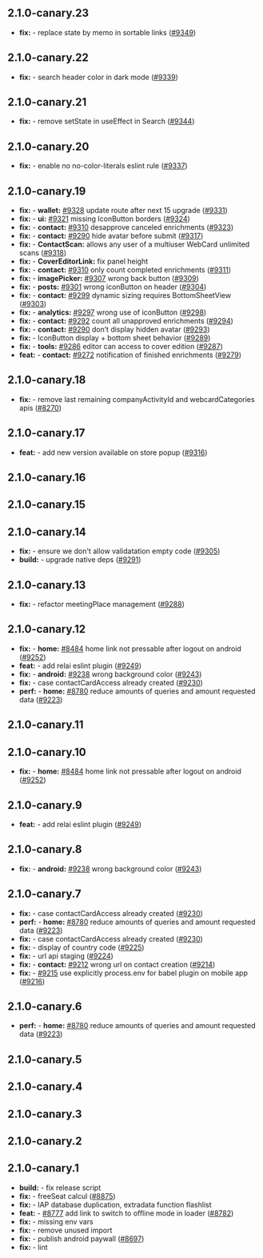## 2.1.0-canary.23

* **fix:**  - replace state by memo in sortable links ([#9349](https://github.com/AzzappApp/azzapp/pull/9349))

## 2.1.0-canary.22

* **fix:**  - search header color in dark mode ([#9339](https://github.com/AzzappApp/azzapp/pull/9339))

## 2.1.0-canary.21

* **fix:**  - remove setState in useEffect in Search ([#9344](https://github.com/AzzappApp/azzapp/pull/9344))

## 2.1.0-canary.20

* **fix:**  - enable no no-color-literals eslint rule ([#9337](https://github.com/AzzappApp/azzapp/pull/9337))

## 2.1.0-canary.19

* **fix:**  - **wallet:** [#9328](https://github.com/AzzappApp/azzapp/pull/9328) update route after next 15 upgrade ([#9331](https://github.com/AzzappApp/azzapp/pull/9331))
* **fix:**  - **ui:** [#9321](https://github.com/AzzappApp/azzapp/pull/9321) missing IconButton borders ([#9324](https://github.com/AzzappApp/azzapp/pull/9324))
* **fix:**  - **contact:** [#9310](https://github.com/AzzappApp/azzapp/pull/9310) desapprove canceled enrichments ([#9323](https://github.com/AzzappApp/azzapp/pull/9323))
* **fix:**  - **contact:** [#9290](https://github.com/AzzappApp/azzapp/pull/9290) hide avatar before submit ([#9317](https://github.com/AzzappApp/azzapp/pull/9317))
* **fix:**  - **ContactScan:** allows any user of a multiuser WebCard unlimited scans ([#9318](https://github.com/AzzappApp/azzapp/pull/9318))
* **fix:**  - **CoverEditorLink:** fix panel height
* **fix:**  - **contact:** [#9310](https://github.com/AzzappApp/azzapp/pull/9310) only count completed enrichments ([#9311](https://github.com/AzzappApp/azzapp/pull/9311))
* **fix:**  - **imagePicker:** [#9307](https://github.com/AzzappApp/azzapp/pull/9307) wrong back button ([#9309](https://github.com/AzzappApp/azzapp/pull/9309))
* **fix:**  - **posts:** [#9301](https://github.com/AzzappApp/azzapp/pull/9301) wrong iconButton on header ([#9304](https://github.com/AzzappApp/azzapp/pull/9304))
* **fix:**  - **contact:** [#9299](https://github.com/AzzappApp/azzapp/pull/9299) dynamic sizing requires BottomSheetView ([#9303](https://github.com/AzzappApp/azzapp/pull/9303))
* **fix:**  - **analytics:** [#9297](https://github.com/AzzappApp/azzapp/pull/9297) wrong use of iconButton ([#9298](https://github.com/AzzappApp/azzapp/pull/9298))
* **fix:**  - **contact:** [#9292](https://github.com/AzzappApp/azzapp/pull/9292) count all unapproved enrichments ([#9294](https://github.com/AzzappApp/azzapp/pull/9294))
* **fix:**  - **contact:** [#9290](https://github.com/AzzappApp/azzapp/pull/9290) don’t display hidden avatar ([#9293](https://github.com/AzzappApp/azzapp/pull/9293))
* **fix:**  - IconButton display + bottom sheet behavior ([#9289](https://github.com/AzzappApp/azzapp/pull/9289))
* **fix:**  - **tools:** [#9286](https://github.com/AzzappApp/azzapp/pull/9286) editor can access to cover edition ([#9287](https://github.com/AzzappApp/azzapp/pull/9287))
* **feat:**  - **contact:** [#9272](https://github.com/AzzappApp/azzapp/pull/9272) notification of finished enrichments ([#9279](https://github.com/AzzappApp/azzapp/pull/9279))

## 2.1.0-canary.18

* **fix:**  - remove last remaining companyActivityId and webcardCategories apis ([#8270](https://github.com/AzzappApp/azzapp/pull/8270))

## 2.1.0-canary.17

* **feat:**  - add new version available on store popup ([#9316](https://github.com/AzzappApp/azzapp/pull/9316))

## 2.1.0-canary.16



## 2.1.0-canary.15



## 2.1.0-canary.14

* **fix:**  - ensure we don't allow validatation empty code ([#9305](https://github.com/AzzappApp/azzapp/pull/9305))
* **build:**  - upgrade native deps ([#9291](https://github.com/AzzappApp/azzapp/pull/9291))

## 2.1.0-canary.13

* **fix:**  - refactor meetingPlace management ([#9288](https://github.com/AzzappApp/azzapp/pull/9288))

## 2.1.0-canary.12

* **fix:**  - **home:** [#8484](https://github.com/AzzappApp/azzapp/pull/8484) home link not pressable after logout on android ([#9252](https://github.com/AzzappApp/azzapp/pull/9252))
* **feat:**  - add relai eslint plugin ([#9249](https://github.com/AzzappApp/azzapp/pull/9249))
* **fix:**  - **android:** [#9238](https://github.com/AzzappApp/azzapp/pull/9238) wrong background color ([#9243](https://github.com/AzzappApp/azzapp/pull/9243))
* **fix:**  - case contactCardAccess already created ([#9230](https://github.com/AzzappApp/azzapp/pull/9230))
* **perf:**  - **home:** [#8780](https://github.com/AzzappApp/azzapp/pull/8780) reduce amounts of queries and amount requested data ([#9223](https://github.com/AzzappApp/azzapp/pull/9223))

## 2.1.0-canary.11



## 2.1.0-canary.10

* **fix:**  - **home:** [#8484](https://github.com/AzzappApp/azzapp/pull/8484) home link not pressable after logout on android ([#9252](https://github.com/AzzappApp/azzapp/pull/9252))

## 2.1.0-canary.9

* **feat:**  - add relai eslint plugin ([#9249](https://github.com/AzzappApp/azzapp/pull/9249))

## 2.1.0-canary.8

* **fix:**  - **android:** [#9238](https://github.com/AzzappApp/azzapp/pull/9238) wrong background color ([#9243](https://github.com/AzzappApp/azzapp/pull/9243))

## 2.1.0-canary.7

* **fix:**  - case contactCardAccess already created ([#9230](https://github.com/AzzappApp/azzapp/pull/9230))
* **perf:**  - **home:** [#8780](https://github.com/AzzappApp/azzapp/pull/8780) reduce amounts of queries and amount requested data ([#9223](https://github.com/AzzappApp/azzapp/pull/9223))
* **fix:**  - case contactCardAccess already created ([#9230](https://github.com/AzzappApp/azzapp/pull/9230))
* **fix:**  - display of country code ([#9225](https://github.com/AzzappApp/azzapp/pull/9225))
* **fix:**  - url api staging ([#9224](https://github.com/AzzappApp/azzapp/pull/9224))
* **fix:**  - **contact:** [#9212](https://github.com/AzzappApp/azzapp/pull/9212) wrong url on contact creation ([#9214](https://github.com/AzzappApp/azzapp/pull/9214))
* **fix:**  - [#9215](https://github.com/AzzappApp/azzapp/pull/9215) use explicitly process.env for babel plugin on mobile app ([#9216](https://github.com/AzzappApp/azzapp/pull/9216))

## 2.1.0-canary.6

* **perf:**  - **home:** [#8780](https://github.com/AzzappApp/azzapp/pull/8780) reduce amounts of queries and amount requested data ([#9223](https://github.com/AzzappApp/azzapp/pull/9223))

## 2.1.0-canary.5



## 2.1.0-canary.4



## 2.1.0-canary.3



## 2.1.0-canary.2



## 2.1.0-canary.1

* **build:**  - fix release script
* **fix:**  - freeSeat calcul ([#8875](https://github.com/AzzappApp/azzapp/pull/8875))
* **fix:**  - IAP database duplication, extradata function flashlist
* **feat:**  - [#8777](https://github.com/AzzappApp/azzapp/pull/8777) add link to switch to offline mode in loader ([#8782](https://github.com/AzzappApp/azzapp/pull/8782))
* **fix:**  - missing env vars
* **fix:**  - remove unused import
* **fix:**  - publish android paywall ([#8697](https://github.com/AzzappApp/azzapp/pull/8697))
* **fix:**  - lint